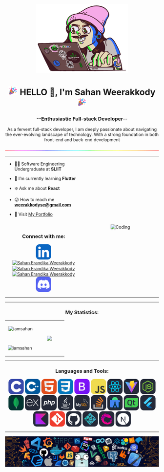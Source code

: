 <p align="center"><img src="https://github.com/iamsahan/cool-gifs-github/blob/main/images/06f21a161921919.63cd7887d0a70.gif" alt="Alt Text" width="300px"></p>
<h1 align="center"> <img src="https://github.com/iamsahan/cool-gifs-github/blob/main/images/213844263-a8897a51-32f4-4b3b-b5c2-e1528b89f6f3.png" width = 30px/>  HELLO 👋, I'm Sahan Weerakkody   <img src="https://github.com/iamsahan/cool-gifs-github/blob/main/images/213844263-a8897a51-32f4-4b3b-b5c2-e1528b89f6f3.png" width = 30px/></h1>
<h3 align="center"> --Enthusiastic Full-stack Developer-- </h3>
<p align="center"> As a fervent full-stack developer, I am deeply passionate about navigating the ever-evolving landscape of technology. With a strong foundation in both front-end and back-end development </p>
<p align="center"> <img src="https://github.com/iamsahan/cool-gifs-github/blob/main/images/212284115-f47cd8ff-2ffb-4b04-b5bf-4d1c14c0247f.gif" alt="sahan-weerakkody" /> </p>

<table align="center">
<tr border="none">
<td width="50%" align="left">

- 🧑‍🎓 Software Engineering Undergraduate at **SLIIT**

- 🔰 I’m currently learning **Flutter**

- ❇️ Ask me about **React**

- 😜 How to reach me **weerakkodyse@gmail.com**
  
- 🌵 Visit <a href="https://iamsahan.live/">My Portfolio</a>

<br/>
<h3 align="center">Connect with me:</h3>
<p align="center">
<a href="https://linkedin.com/in/sahanerandikaweerakkody" target="blank"><img align="center" src="https://github.com/tandpfun/skill-icons/blob/main/icons/LinkedIn.svg" alt="Sahan Erandika Weerakkody" height="50" width="50" /></a>
<a href="https://stackoverflow.com/users/21332301/iamsahan" target="blank"><img align="center" src="https://raw.githubusercontent.com/rahuldkjain/github-profile-readme-generator/master/src/images/icons/Social/stack-overflow.svg" alt="Sahan Erandika Weerakkody" height="50" width="50" /></a>
<a href="https://facebook.com" target="blank"><img align="center" src="https://raw.githubusercontent.com/rahuldkjain/github-profile-readme-generator/master/src/images/icons/Social/facebook.svg" alt="Sahan Erandika Weerakkody" height="50" width="50" /></a>
<a href="https://www.instagram.com" target="blank"><img align="center" src="https://www.edigitalagency.com.au/wp-content/uploads/new-Instagram-icon-png-full-colour.png" alt="Sahan Erandika Weerakkody" height="50" width="50" /></a>
<a href="https://discord.com/users/1081609684194168996" target="blank"><img align="center" src="https://github.com/tandpfun/skill-icons/blob/main/icons/Discord.svg" alt="Sahan Erandika Weerakkody" height="50" width="50" /></a>  
</p>

</td>
<td width="50%" align="center">

  <img align="center" alt="Coding" width="400" src="https://github.com/iamsahan/cool-gifs-github/blob/main/images/212741999-016fddbd-617a-4448-8042-0ecf907aea25.gif">

  
  </td>
</tr>
</table>

---

<h3 align="center">My Statistics:</h3>
<p align="center">
<table align="center">
<tr border="none">
<td width="50%" align="center">
  
  <p>&nbsp;<img align="center" src="https://github-readme-stats.vercel.app/api?username=iamsahan&show_icons=true&locale=en&" alt="iamsahan" /></p>
  <br>
  <p><img align="center" src="https://github-readme-streak-stats.herokuapp.com/?user=iamsahan&" alt="iamsahan" /></p>
</td>
<td width="50%" align="center">

  <img  align="center"  src="https://github-readme-stats.anuraghazra1.vercel.app/api/top-langs/?username=iamsahan&hide_border=false&no-frame=true&langs_count=10"/>
  
  </td>
</tr>
</table>

---

<h3 align="center">Languages and Tools:</h3>
<p align="center"> 
  <img src="https://github.com/tandpfun/skill-icons/blob/main/icons/C.svg" alt="c" width="50" height="50"/>
  <img src="https://github.com/tandpfun/skill-icons/blob/main/icons/CPP.svg" alt="c" width="50" height="50"/>
  <img src="https://github.com/tandpfun/skill-icons/blob/main/icons/HTML.svg" alt="c" width="50" height="50"/>
  <img src="https://github.com/tandpfun/skill-icons/blob/main/icons/CSS.svg" alt="c" width="50" height="50"/>
  <img src="https://github.com/tandpfun/skill-icons/blob/main/icons/Bootstrap.svg" alt="c" width="50" height="50"/>
  <img src="https://github.com/tandpfun/skill-icons/blob/main/icons/JavaScript.svg" alt="c" width="50" height="50"/>
  <img src="https://github.com/tandpfun/skill-icons/blob/main/icons/React-Dark.svg" alt="c" width="50" height="50"/>
  <img src="https://github.com/tandpfun/skill-icons/blob/main/icons/Vite-Dark.svg" alt="c" width="50" height="50"/>
  <img src="https://github.com/tandpfun/skill-icons/blob/main/icons/NodeJS-Dark.svg" alt="c" width="50" height="50"/>
  <img src="https://github.com/tandpfun/skill-icons/blob/main/icons/MongoDB.svg" alt="c" width="50" height="50"/>
  <img src="https://github.com/tandpfun/skill-icons/blob/main/icons/ExpressJS-Dark.svg" alt="c" width="50" height="50"/>
  <img src="https://github.com/tandpfun/skill-icons/blob/main/icons/PHP-Dark.svg" alt="c" width="50" height="50"/>
  <img src="https://github.com/tandpfun/skill-icons/blob/main/icons/Java-Dark.svg" alt="c" width="50" height="50"/>
  <img src="https://github.com/tandpfun/skill-icons/blob/main/icons/MySQL-Dark.svg" alt="c" width="50" height="50"/>
  <img src="https://github.com/tandpfun/skill-icons/blob/main/icons/StackOverflow-Dark.svg" alt="c" width="50" height="50"/>
  <img src="https://github.com/tandpfun/skill-icons/blob/main/icons/AndroidStudio-Dark.svg" alt="c" width="50" height="50"/>
  <img src="https://github.com/tandpfun/skill-icons/blob/main/icons/QT-Dark.svg" alt="c" width="50" height="50"/>
  <img src="https://github.com/tandpfun/skill-icons/blob/main/icons/Flutter-Dark.svg" alt="c" width="50" height="50"/>
  <img src="https://github.com/tandpfun/skill-icons/blob/main/icons/Kotlin-Dark.svg" alt="c" width="50" height="50"/>
  <img src="https://github.com/tandpfun/skill-icons/blob/main/icons/Git.svg" alt="c" width="50" height="50"/>
  <img src="https://github.com/tandpfun/skill-icons/blob/main/icons/Github-Dark.svg" alt="c" width="50" height="50"/>
  <img src="https://github.com/tandpfun/skill-icons/blob/main/icons/Netlify-Dark.svg" alt="c" width="50" height="50"/>
  <img src="https://github.com/tandpfun/skill-icons/blob/main/icons/ReactiveX-Dark.svg" alt="c" width="50" height="50"/>
  <img src="https://github.com/tandpfun/skill-icons/blob/main/icons/NextJS-Dark.svg" alt="c" width="50" height="50"/>
</p>

---

<img align="center" src="https://github.com/iamsahan/cool-gifs-github/blob/main/images/240304586-d48893bd-0757-481c-8d7e-ba3e163feae7-2.png" />
